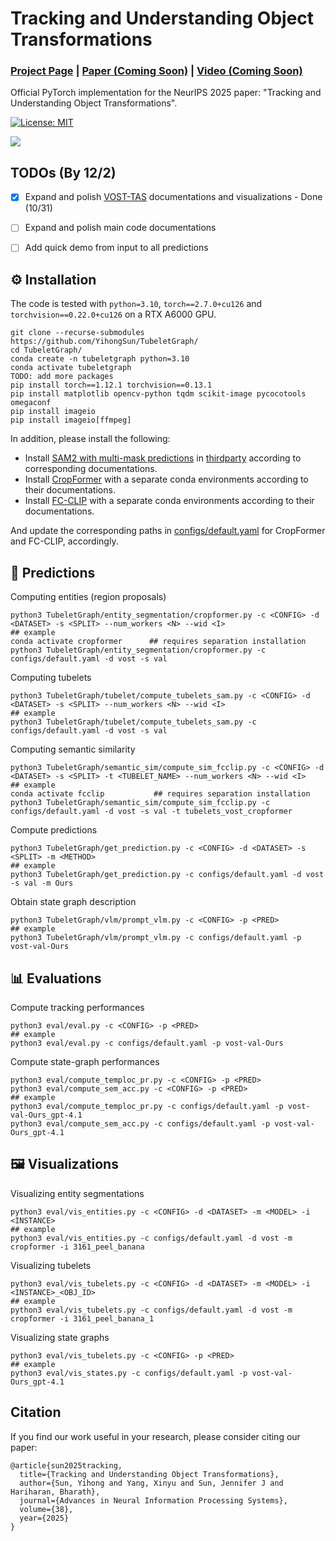 # Tracking and Understanding Object Transformations
### [Project Page](https://tubelet-graph.github.io/) | [Paper (Coming Soon)](https://github.com/YihongSun/TubeletGraph) | [Video (Coming Soon)](https://github.com/YihongSun/TubeletGraph)

Official PyTorch implementation for the NeurIPS 2025 paper: "Tracking and Understanding Object Transformations".

<a href="#license"><img alt="License: MIT" src="https://img.shields.io/badge/license-MIT-blue.svg"/></a>  

![](assets/teaser.png)

## TODOs (By 12/2)
- [x] Expand and polish [VOST-TAS](https://github.com/YihongSun/TubeletGraph/tree/main/VOST-TAS) documentations and visualizations - Done (10/31)
- [ ] Expand and polish main code documentations
- [ ] Add quick demo from input to all predictions


## ⚙️ Installation
The code is tested with `python=3.10`, `torch==2.7.0+cu126` and `torchvision==0.22.0+cu126` on a RTX A6000 GPU.
```
git clone --recurse-submodules https://github.com/YihongSun/TubeletGraph/
cd TubeletGraph/
conda create -n tubeletgraph python=3.10
conda activate tubeletgraph
TODO: add more packages
pip install torch==1.12.1 torchvision==0.13.1
pip install matplotlib opencv-python tqdm scikit-image pycocotools omegaconf
pip install imageio
pip install imageio[ffmpeg]
```
In addition, please install the following:
- Install [SAM2 with multi-mask predictions](https://github.com/YihongSun/sam2/tree/fb5e452074cd8bf2da3e2d9b4108e480b7f07276) in [thirdparty](thirdparty) according to corresponding documentations. 
- Install [CropFormer](https://github.com/qqlu/Entity/blob/6e7e13ac91ef508088e1b848167c01f19b00b512/Entityv2/README.md) with a separate conda environments according to their documentations.
- Install [FC-CLIP](https://github.com/bytedance/fc-clip/tree/2b0bbe213070d44da9182530fa2e826fef03f974) with a separate conda environments according to their documentations.

And update the corresponding paths in [configs/default.yaml](configs/default.yaml) for CropFormer and FC-CLIP, accordingly.


## 🔮 Predictions
Computing entities (region proposals)
```
python3 TubeletGraph/entity_segmentation/cropformer.py -c <CONFIG> -d <DATASET> -s <SPLIT> --num_workers <N> --wid <I>
## example
conda activate cropformer      ## requires separation installation
python3 TubeletGraph/entity_segmentation/cropformer.py -c configs/default.yaml -d vost -s val
```

Computing tubelets 
```
python3 TubeletGraph/tubelet/compute_tubelets_sam.py -c <CONFIG> -d <DATASET> -s <SPLIT> --num_workers <N> --wid <I>
## example
python3 TubeletGraph/tubelet/compute_tubelets_sam.py -c configs/default.yaml -d vost -s val
```

Computing semantic similarity 
```
python3 TubeletGraph/semantic_sim/compute_sim_fcclip.py -c <CONFIG> -d <DATASET> -s <SPLIT> -t <TUBELET_NAME> --num_workers <N> --wid <I>
## example
conda activate fcclip           ## requires separation installation
python3 TubeletGraph/semantic_sim/compute_sim_fcclip.py -c configs/default.yaml -d vost -s val -t tubelets_vost_cropformer
```

Compute predictions
```
python3 TubeletGraph/get_prediction.py -c <CONFIG> -d <DATASET> -s <SPLIT> -m <METHOD>
## example
python3 TubeletGraph/get_prediction.py -c configs/default.yaml -d vost -s val -m Ours
```

Obtain state graph description
```
python3 TubeletGraph/vlm/prompt_vlm.py -c <CONFIG> -p <PRED>
## example
python3 TubeletGraph/vlm/prompt_vlm.py -c configs/default.yaml -p vost-val-Ours
```

## 📊 Evaluations
Compute tracking performances
```
python3 eval/eval.py -c <CONFIG> -p <PRED>
## example
python3 eval/eval.py -c configs/default.yaml -p vost-val-Ours
```

Compute state-graph performances
```
python3 eval/compute_temploc_pr.py -c <CONFIG> -p <PRED>
python3 eval/compute_sem_acc.py -c <CONFIG> -p <PRED>
## example
python3 eval/compute_temploc_pr.py -c configs/default.yaml -p vost-val-Ours_gpt-4.1
python3 eval/compute_sem_acc.py -c configs/default.yaml -p vost-val-Ours_gpt-4.1
```


## 🖼️ Visualizations
Visualizing entity segmentations
```
python3 eval/vis_entities.py -c <CONFIG> -d <DATASET> -m <MODEL> -i <INSTANCE>
## example
python3 eval/vis_entities.py -c configs/default.yaml -d vost -m cropformer -i 3161_peel_banana 
```

Visualizing tubelets
```
python3 eval/vis_tubelets.py -c <CONFIG> -d <DATASET> -m <MODEL> -i <INSTANCE>_<OBJ_ID>
## example
python3 eval/vis_tubelets.py -c configs/default.yaml -d vost -m cropformer -i 3161_peel_banana_1
```

Visualizing state graphs
```
python3 eval/vis_tubelets.py -c <CONFIG> -p <PRED>
## example
python3 eval/vis_states.py -c configs/default.yaml -p vost-val-Ours_gpt-4.1
```

## Citation
If you find our work useful in your research, please consider citing our paper:
```
@article{sun2025tracking,
  title={Tracking and Understanding Object Transformations},
  author={Sun, Yihong and Yang, Xinyu and Sun, Jennifer J and Hariharan, Bharath},
  journal={Advances in Neural Information Processing Systems},
  volume={38},
  year={2025}
}
```
